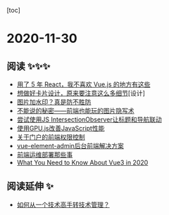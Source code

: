 
[toc]

# 2020-11-30

## 阅读 ✨✨✨

* [用了 5 年 React，我不喜欢 Vue.js 的地方有这些](https://mp.weixin.qq.com/s/yPgzvT3fFKFAMlCRDy7Q5w)
* [想做好卡片设计，原来要注意这么多细节](https://mp.weixin.qq.com/s/Ndi_JDCEFHllNRHpg5yecQ)[设计]
* [图片加水印？真是防不胜防](https://mp.weixin.qq.com/s/LkjWmxdk0JhFaHYOw1GqZA)
* [不能说的秘密——前端也能玩的图片隐写术](http://www.alloyteam.com/2016/03/image-steganography/)
* [尝试使用JS IntersectionObserver让标题和导航联动](https://www.zhangxinxu.com/wordpress/2020/12/js-intersectionobserver-nav/)
* [使用GPU.js改善JavaScript性能](https://blog.zhangbing.site/2020/11/30/improving-javascript-performance-with-gpu-js/)
* [关于门户的前端权限控制](https://juejin.cn/post/6900872985876856839)
* [vue-element-admin后台前端解决方案](https://github.com/PanJiaChen/vue-element-admin)
* [前端运维部署那些事](https://juejin.cn/post/6844904118020997128)
* [What You Need to Know About Vue3 in 2020](https://learnvue.co/2019/12/what-you-need-to-know-about-vue3-in-2020/)
## 阅读延伸 ✨

* [如何从一个技术高手转技术管理？](https://mp.weixin.qq.com/s/wBP5yu8ASYa1Xoxy5OKvlA)

